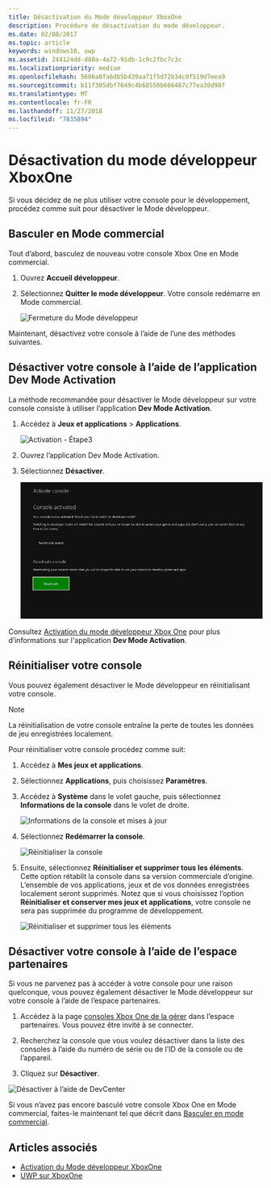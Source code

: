 ```yaml
---
title: Désactivation du Mode développeur XboxOne
description: Procédure de désactivation du mode développeur.
ms.date: 02/08/2017
ms.topic: article
keywords: windows10, uwp
ms.assetid: 244124dd-d80a-4a72-91db-1c9c2fbc7c3c
ms.localizationpriority: medium
ms.openlocfilehash: 5606a8fa6db5b439aa71f5d72b34c0f519d7eea9
ms.sourcegitcommit: b11f305dbf7649c4b68550b666487c77ea30d98f
ms.translationtype: MT
ms.contentlocale: fr-FR
ms.lasthandoff: 11/27/2018
ms.locfileid: "7835894"
---
```

# <a name="xbox-one-developer-mode-deactivation"></a>Désactivation du mode développeur XboxOne

Si vous décidez de ne plus utiliser votre console pour le développement, procédez comme suit pour désactiver le Mode développeur.

## <a name="switch-to-retail-mode"></a>Basculer en Mode commercial

Tout d’abord, basculez de nouveau votre console Xbox One en Mode commercial.

1. Ouvrez **Accueil développeur**.

2. Sélectionnez **Quitter le mode développeur**.  Votre console redémarre en Mode commercial.  

   ![Fermeture du Mode développeur](images/devkit-deactivation-1.png)

Maintenant, désactivez votre console à l’aide de l’une des méthodes suivantes.

## <a name="deactivate-your-console-using-the-dev-mode-activation-app"></a>Désactiver votre console à l’aide de l’application Dev Mode Activation

La méthode recommandée pour désactiver le Mode développeur sur votre console consiste à utiliser l’application **Dev Mode Activation**. 

1. Accédez à **Jeux et applications** > **Applications**.
  
   ![Activation - Étape3](images/devkit-deactivation-5.png)    
   
2.  Ouvrez l’application Dev Mode Activation.

3.  Sélectionnez **Désactiver**.
  
    ![Désactiver la console](images/deactivation-app.png)

Consultez [Activation du mode développeur Xbox One](devkit-activation.md) pour plus d’informations sur l'application **Dev Mode Activation**. 

## <a name="reset-your-console"></a>Réinitialiser votre console

Vous pouvez également désactiver le Mode développeur en réinitialisant votre console.  

> [!NOTE]
> La réinitialisation de votre console entraîne la perte de toutes les données de jeu enregistrées localement.

Pour réinitialiser votre console procédez comme suit:

1.  Accédez à **Mes jeux et applications**.

2.  Sélectionnez **Applications**, puis choisissez **Paramètres**.

3.  Accédez à **Système** dans le volet gauche, puis sélectionnez **Informations de la console** dans le volet de droite.   
   
    ![Informations de la console et mises à jour](images/devkit-deactivation-2.png)  
    
4.  Sélectionnez **Redémarrer la console**.
    
    ![Réinitialiser la console](images/devkit-deactivation-3.png)
    
5.  Ensuite, sélectionnez **Réinitialiser et supprimer tous les éléments**. Cette option rétablit la console dans sa version commerciale d’origine.  L’ensemble de vos applications, jeux et de vos données enregistrées localement seront supprimés. Notez que si vous choisissez l’option **Réinitialiser et conserver mes jeux et applications**, votre console ne sera pas supprimée du programme de développement.  
   
    ![Réinitialiser et supprimer tous les éléments](images/devkit-deactivation-4.png)

## <a name="deactivate-your-console-using-partner-center"></a>Désactiver votre console à l’aide de l’espace partenaires

Si vous ne parvenez pas à accéder à votre console pour une raison quelconque, vous pouvez également désactiver le Mode développeur sur votre console à l’aide de l’espace partenaires.

1. Accédez à la page [consoles Xbox One de la gérer](https://partner.microsoft.com/xboxdevices) dans l’espace partenaires. Vous pouvez être invité à se connecter.

2. Recherchez la console que vous voulez désactiver dans la liste des consoles à l’aide du numéro de série ou de l’ID de la console ou de l’appareil.  

3. Cliquez sur **Désactiver**.  
  
![Désactiver à l’aide de DevCenter](images/devkit-deactivation-6.png)

Si vous n’avez pas encore basculé votre console Xbox One en Mode commercial, faites-le maintenant tel que décrit dans [Basculer en mode commercial](#switch-to-retail-mode).

## <a name="see-also"></a>Articles associés
- [Activation du Mode développeur XboxOne](devkit-activation.md)
- [UWP sur XboxOne](index.md)
